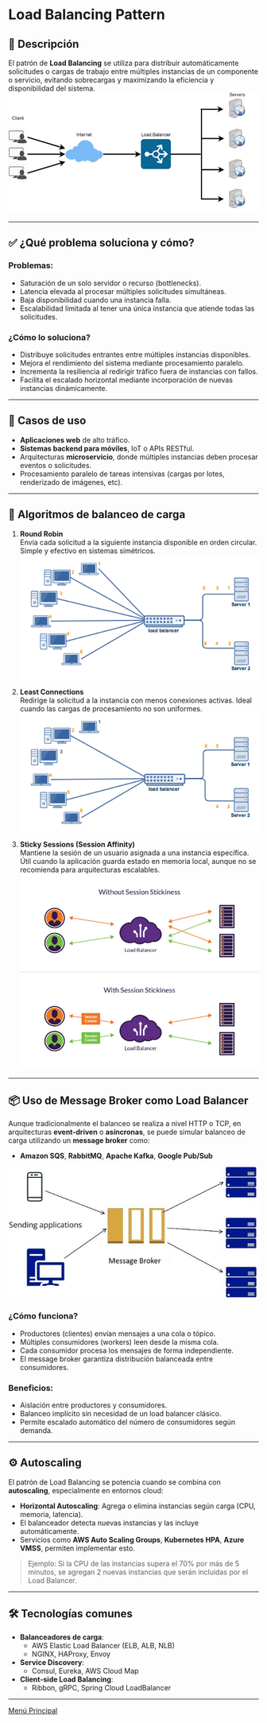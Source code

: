 # Load Balancing Pattern

## 🧩 Descripción

El patrón de **Load Balancing** se utiliza para distribuir automáticamente solicitudes o cargas de trabajo entre múltiples instancias de un componente o servicio, evitando sobrecargas y maximizando la eficiencia y disponibilidad del sistema.
![Load Balancing Pattern](../images/load_balancer.jpg)

---

## ✅ ¿Qué problema soluciona y cómo?

### Problemas:
- Saturación de un solo servidor o recurso (bottlenecks).
- Latencia elevada al procesar múltiples solicitudes simultáneas.
- Baja disponibilidad cuando una instancia falla.
- Escalabilidad limitada al tener una única instancia que atiende todas las solicitudes.

### ¿Cómo lo soluciona?
- Distribuye solicitudes entrantes entre múltiples instancias disponibles.
- Mejora el rendimiento del sistema mediante procesamiento paralelo.
- Incrementa la resiliencia al redirigir tráfico fuera de instancias con fallos.
- Facilita el escalado horizontal mediante incorporación de nuevas instancias dinámicamente.

---

## 🎯 Casos de uso

- **Aplicaciones web** de alto tráfico.
- **Sistemas backend para móviles**, IoT o APIs RESTful.
- Arquitecturas **microservicio**, donde múltiples instancias deben procesar eventos o solicitudes.
- Procesamiento paralelo de tareas intensivas (cargas por lotes, renderizado de imágenes, etc).

---

## 🔄 Algoritmos de balanceo de carga

1. **Round Robin**  
   Envía cada solicitud a la siguiente instancia disponible en orden circular. Simple y efectivo en sistemas simétricos.
   ![Round Robin](../images/round_robin.webp)

2. **Least Connections**  
   Redirige la solicitud a la instancia con menos conexiones activas. Ideal cuando las cargas de procesamiento no son uniformes.
   ![Least Connections](../images/least_connections.webp)

3. **Sticky Sessions (Session Affinity)**  
   Mantiene la sesión de un usuario asignada a una instancia específica. Útil cuando la aplicación guarda estado en memoria local, aunque no se recomienda para arquitecturas escalables.
   ![Sticky Sessions (Session Affinity)](../images/session-stickiness-diagram.jpg)

---

## 📦 Uso de Message Broker como Load Balancer

Aunque tradicionalmente el balanceo se realiza a nivel HTTP o TCP, en arquitecturas **event-driven** o **asíncronas**, se puede simular balanceo de carga utilizando un **message broker** como:

- **Amazon SQS**, **RabbitMQ**, **Apache Kafka**, **Google Pub/Sub**

![Message Broker como Load Balancer](../images/Message_Broker_como_Load_Balancer.jpg)

### ¿Cómo funciona?
- Productores (clientes) envían mensajes a una cola o tópico.
- Múltiples consumidores (workers) leen desde la misma cola.
- Cada consumidor procesa los mensajes de forma independiente.
- El message broker garantiza distribución balanceada entre consumidores.

### Beneficios:
- Aislación entre productores y consumidores.
- Balanceo implícito sin necesidad de un load balancer clásico.
- Permite escalado automático del número de consumidores según demanda.

---

## ⚙️ Autoscaling

El patrón de Load Balancing se potencia cuando se combina con **autoscaling**, especialmente en entornos cloud:

- **Horizontal Autoscaling**: Agrega o elimina instancias según carga (CPU, memoria, latencia).
- El balanceador detecta nuevas instancias y las incluye automáticamente.
- Servicios como **AWS Auto Scaling Groups**, **Kubernetes HPA**, **Azure VMSS**, permiten implementar esto.

> Ejemplo: Si la CPU de las instancias supera el 70% por más de 5 minutos, se agregan 2 nuevas instancias que serán incluidas por el Load Balancer.

---

## 🛠️ Tecnologías comunes

- **Balanceadores de carga**:
  - AWS Elastic Load Balancer (ELB, ALB, NLB)
  - NGINX, HAProxy, Envoy
- **Service Discovery**:
  - Consul, Eureka, AWS Cloud Map
- **Client-side Load Balancing**:
  - Ribbon, gRPC, Spring Cloud LoadBalancer

---

[Menú Principal](https://github.com/wilfredoha/cloud-architecture-patterns)